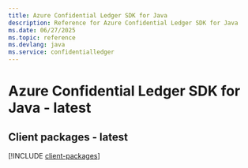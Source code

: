 ```yaml
---
title: Azure Confidential Ledger SDK for Java
description: Reference for Azure Confidential Ledger SDK for Java
ms.date: 06/27/2025
ms.topic: reference
ms.devlang: java
ms.service: confidentialledger
---
```

# Azure Confidential Ledger SDK for Java - latest

## Client packages - latest
[!INCLUDE [client-packages](confidential-ledger-client-index.md)]
